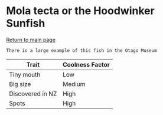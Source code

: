 # Mola tecta or the Hoodwinker Sunfish

[Return to main page](index.html)

```
There is a large example of this fish in the Otago Museum
```

Trait | Coolness Factor
---|---
Tiny mouth | Low
Big size| Medium
Discovered in NZ | High
Spots | High
